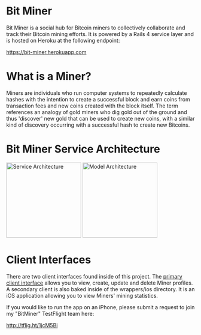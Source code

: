 Bit Miner
=========

Bit Miner is a social hub for Bitcoin miners to collectively collaborate and track their Bitcoin mining efforts. It is
powered by a Rails 4 service layer and is hosted on Heroku at the following endpoint:

  https://bit-miner.herokuapp.com


What is a Miner?
====================

Miners are individuals who run computer systems to repeatedly calculate hashes with the intention to create a
successful block and earn coins from transaction fees and new coins created with the block itself. The term references
an analogy of gold miners who dig gold out of the ground and thus 'discover' new gold that can be used to create new
coins, with a similar kind of discovery occurring with a successful hash to create new Bitcoins.


Bit Miner Service Architecture
==============================

<img src="https://bit-miner.herokuapp.com/images/soa.jpg" alt="Service Architecture" width="200" style="width:200px;"/>

<img src="https://bit-miner.herokuapp.com/images/uml.png" alt="Model Architecture" width="200" style="width:200px;"/>

Client Interfaces
=================

There are two client interfaces found inside of this project. The
[primary client interface](https://bit-miner.herokuapp.com/miners "Primary Client Interface") allows you to view,
create, update and delete Miner profiles. A secondary client is also baked inside of the wrappers/ios directory. It is
an iOS application allowing you to view Miners' mining statistics.

If you would like to run the app on an iPhone, please submit a request to join my "BitMiner" TestFlight team here:

http://tflig.ht/1jcM5Bi